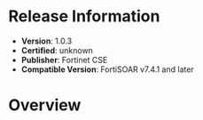 # Release Information
 - **Version**: 1.0.3
 - **Certified**: unknown
 - **Publisher**: Fortinet CSE
 - **Compatible Version**: FortiSOAR v7.4.1 and later

# Overview

